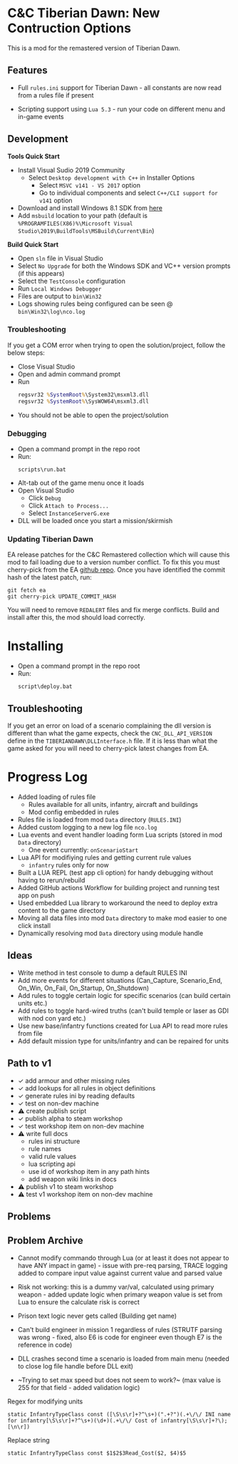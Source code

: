 ﻿# C&C Tiberian Dawn: New Contruction Options

This is a mod for the remastered version of Tiberian Dawn.

## Features

- Full `rules.ini` support for Tiberian Dawn - all constants are now read from a rules file if present

- Scripting support using `Lua 5.3` - run your code on different menu and in-game events

## Development

**Tools Quick Start**

- Install Visual Sudio 2019 Community
    - Select `Desktop development with C++` in Installer Options
        - Select `MSVC v141 - VS 2017` option
        - Go to individual components and select `C++/CLI support for v141` option
- Download and install Windows 8.1 SDK from [here](https://developer.microsoft.com/en-us/windows/downloads/sdk-archive)
- Add `msbuild` location to your path (default is `%PROGRAMFILES(X86)%\Microsoft Visual Studio\2019\BuildTools\MSBuild\Current\Bin`)

**Build Quick Start**

- Open `sln` file in Visual Studio
- Select `No Upgrade` for both the Windows SDK and VC++ version prompts (if this appears)
- Select the `TestConsole` configuration
- Run `Local Windows Debugger`
- Files are output to `bin\Win32`
- Logs showing rules being configured can be seen @ `bin\Win32\log\nco.log`

### Troubleshooting

If you get a COM error when trying to open the solution/project, follow the below steps:

- Close Visual Studio
- Open and admin command prompt
- Run
    ```bat
    regsvr32 %SystemRoot%\System32\msxml3.dll
    regsvr32 %SystemRoot%\SysWOW64\msxml3.dll
    ```
- You should not be able to open the project/solution

### Debugging

- Open a command prompt in the repo root
- Run:
    ```batch
    scripts\run.bat
    ```
- Alt-tab out of the game menu once it loads
- Open Visual Studio
    - Click `Debug`
    - Click `Attach to Process...`
    - Select `InstanceServerG.exe`
- DLL will be loaded once you start a mission/skirmish

### Updating Tiberian Dawn

EA release patches for the C&C Remastered collection which will cause this mod to fail loading due to a version number conflict. To fix this you must cherry-pick from the EA [github repo](https://github.com/electronicarts/CnC_Remastered_Collection). Once you have identified the commit hash of the latest patch, run:

```batch
git fetch ea
git cherry-pick UPDATE_COMMIT_HASH
```

You will need to remove `REDALERT` files and fix merge conflicts. Build and install after this, the mod should load correctly.

# Installing

- Open a command prompt in the repo root
- Run:
    ```batch
    script\deploy.bat
    ```

## Troubleshooting

If you get an error on load of a scenario complaining the dll version is different than what the game expects, check the `CNC_DLL_API_VERSION` define in the `TIBERIANDAWN\DLLInterface.h` file. If it is less than what the game asked for you will need to cherry-pick latest changes from EA.

# Progress Log

- Added loading of rules file
    - Rules available for all units, infantry, aircraft and buildings
    - Mod config embedded in rules
- Rules file is loaded from mod `Data` directory (`RULES.INI`)
- Added custom logging to a new log file `nco.log`
- Lua events and event handler loading form Lua scripts (stored in mod `Data` directory)
    - One event currently: `onScenarioStart`
- Lua API for modifiying rules and getting current rule values
    - `infantry` rules only for now
- Built a LUA REPL (test app cli option) for handy debugging without having to rerun/rebuild
- Added GitHub actions Workflow for building project and running test app on push
- Used embedded Lua library to workaround the need to deploy extra content to the game directory
- Moving all data files into mod `Data` directory to make mod easier to one click install
- Dynamically resolving mod `Data` directory using module handle

## Ideas

- Write method in test console to dump a default RULES INI
- Add more events for different situations (Can_Capture, Scenario_End, On_Win, On_Fail, On_Startup, On_Shutdown)
- Add rules to toggle certain logic for specific scenarios (can build certain units etc.)
- Add rules to toggle hard-wired truths (can't build temple or laser as GDI with nod con yard etc.)
- Use new base/infantry functions created for Lua API to read more rules from file
- Add default mission type for units/infantry and can be repaired for units

## Path to v1

- ✓ add armour and other missing rules
- ✓ add lookups for all rules in object definitions
- ✓ generate rules ini by reading defaults
- ✓ test on non-dev machine
- ⚠ create publish script
- ✓ publish alpha to steam workshop
- ✓ test workshop item on non-dev machine
- ⚠ write full docs
  - rules ini structure
  - rule names
  - valid rule values
  - lua scripting api
  - use id of workshop item in any path hints
  - add weapon wiki links in docs
- ⚠ publish v1 to steam workshop
- ⚠ test v1 workshop item on non-dev machine

## Problems


## Problem Archive

- Cannot modify commando through Lua (or at least it does not appear to have ANY impact in game) - issue with pre-req parsing, TRACE logging added to compare input value against current value and parsed value
- Risk not working: this is a dummy var/val, calculated using primary weapon - added update logic when primary weapon value is set from Lua to ensure the calculate risk is correct 
- Prison text logic never gets called (Building get name)
- Can't build engineer in mission 1 regardless of rules (STRUTF parsing was wrong - fixed, also E6 is code for engineer even though E7 is the reference in code)
- DLL crashes second time a scenario is loaded from main menu (needed to close log file handle before DLL exit)

- ~Trying to set max speed but does not seem to work?~ (max value is 255 for that field - added validation logic)

Regex for modifying units

```
static InfantryTypeClass const ([\S\s\r]+?^\s+)(".+?")(.+\/\/ INI name for infantry[\S\s\r]+?^\s+)(\d+)(.+\/\/ Cost of infantry[\S\s\r]+?\);[\n\r])
```

Replace string

```
static InfantryTypeClass const $1$2$3Read_Cost($2, $4)$5
```
